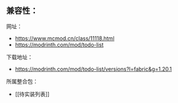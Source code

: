 兼容性：
- 

网址：
- https://www.mcmod.cn/class/11118.html
- https://modrinth.com/mod/todo-list

下载地址：
- https://modrinth.com/mod/todo-list/versions?l=fabric&g=1.20.1

所属整合包：
- [[待实装列表]]